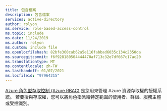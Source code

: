 ```yaml
---
title: 包含檔案
description: 包含檔案
services: active-directory
author: rolyon
ms.service: role-based-access-control
ms.topic: include
ms.date: 11/24/2019
ms.author: rolyon
ms.custom: include file
ms.openlocfilehash: 82bfe360cab62a5e116fabbad6035c134c2350da
ms.sourcegitcommit: f6f928180504444470af713c32e7df667c17ac20
ms.translationtype: MT
ms.contentlocale: zh-TW
ms.lasthandoff: 01/07/2021
ms.locfileid: "97964215"
---
```

[Azure 角色型存取控制 (Azure RBAC)](../../articles/role-based-access-control/overview.md) 是您用來管理 Azure 資源存取權的授權系統。 若要授與存取權，您可以將角色指派給特定範圍的使用者、群組、服務主體或受控識別。
